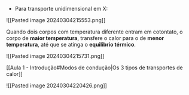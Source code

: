 - Para transporte unidimensional em X: 

![[Pasted image 20240304215553.png]]

 Quando dois corpos com temperatura diferente entram em cotontato, o corpo de **maior temperatura**, transfere o calor para o de **menor temperatura**, até que se atinga o **equilibrio térmico**.

![[Pasted image 20240304215731.png]]

[[Aula 1 - Introdução#Modos de condução|Os 3 tipos de transportes de calor]] 

![[Pasted image 20240304220426.png]]

